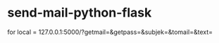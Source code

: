 # send-mail-python-flask


for local = 127.0.0.1:5000/?getmail=<your gmail>&getpass=<your password>&subjek=<subject>&tomail=<send to>&text=<e-mail content>
